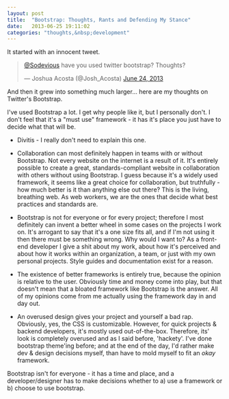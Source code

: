 ```yaml
---
layout: post
title:  "Bootstrap: Thoughts, Rants and Defending My Stance"
date:   2013-06-25 19:11:02
categories: "thoughts,&nbsp;development"
---
```


It started with an innocent tweet.

<blockquote class="twitter-tweet"><p><a href="https://twitter.com/sodevious">@Sodevious</a> have you used twitter bootstrap? Thoughts?</p>&mdash; Joshua Acosta (@Josh_Acosta) <a href="https://twitter.com/Josh_Acosta/statuses/349310935502032896">June 24, 2013</a></blockquote>

And then it grew into something much larger... here are my thoughts on Twitter's Bootstrap.

I've used Bootstrap a lot. I get why people like it, but I personally don't. I don't feel that it's a "must use" framework - it has it's place you just have to decide what that will be.

* Divitis - I really don't need to explain this one.

* Collaboration can most definitely happen in teams with or without Bootstrap. Not every website on the internet is a result of it. It's entirely possible to create a great, standards-compliant website in collaboration with others without using Bootstrap. I guess because it's a widely used framework, it seems like a great choice for collaboration, but truthfully - how much better is it than anything else out there? This is the living, breathing web. As web workers, we are the ones that decide what best practices and standards are.


* Bootstrap is not for everyone or for every project; therefore I most definitely can invent a better wheel in some cases on the projects I work on. It's arrogant to say that it's a one size fits all, and if I'm not using it then there must be something wrong. Why would I want to? As a front-end developer I give a shit about my work, about how it's perceived and about how it works within an organization, a team, or just with my own personal projects. Style guides and documentation exist for a reason.

* The existence of better frameworks is entirely true, because the opinion is relative to the user. Obviously time and money come into play, but that doesn't mean that a bloated framework like Bootstrap is the answer. All of my opinions come from me actually using the framework day in and day out. 

* An overused design gives your project and yourself a bad rap. Obviously, yes, the CSS is customizable. However, for quick projects & backend developers, it's mostly used out-of-the-box. Therefore, its' look is completely overused and as I said before, 'hackety'. I've done bootstrap theme'ing before; and at the end of the day, I'd rather make dev & design decisions myself, than have to mold myself to fit an *okay* framework. 

Bootstrap isn't for everyone - it has a time and place, and a developer/designer has to make decisions whether to a) use a framework or b) choose to use bootstrap.
